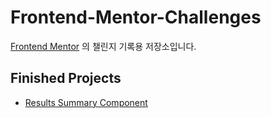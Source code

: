 # Frontend-Mentor-Challenges

[Frontend Mentor](https://www.frontendmentor.io/) 의 챌린지 기록용 저장소입니다.

## Finished Projects

- [Results Summary Component](https://www.frontendmentor.io/challenges/results-summary-component-CE_K6s0maV)
